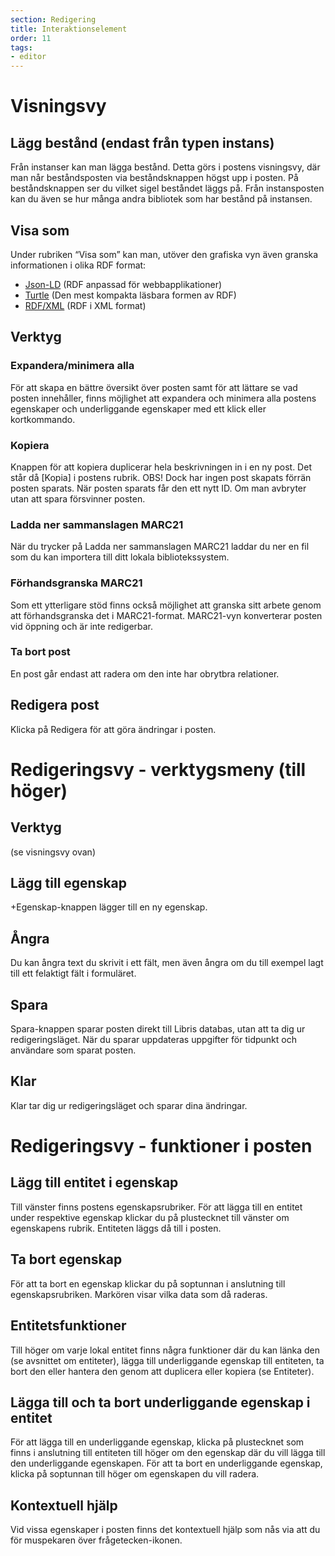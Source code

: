 ```yaml
---
section: Redigering
title: Interaktionselement
order: 11
tags:
- editor
---
```


# Visningsvy

## Lägg bestånd (endast från typen instans)
Från instanser kan man lägga bestånd. Detta görs i postens visningsvy, där man når beståndsposten via beståndsknappen högst upp i posten. På beståndsknappen ser du vilket sigel beståndet läggs på. Från instansposten kan du även se hur många andra bibliotek som har bestånd på instansen.


## Visa som
Under rubriken “Visa som” kan man, utöver den grafiska vyn även granska informationen i olika RDF format:
  * [Json-LD](https://www.w3.org/TR/json-ld/) (RDF anpassad för webbapplikationer) 
  * [Turtle](https://www.w3.org/TR/turtle/) (Den mest kompakta läsbara formen av RDF)
  * [RDF/XML](https://www.w3.org/TR/rdf-syntax-grammar/) (RDF i XML format)



## Verktyg


### Expandera/minimera alla
För att skapa en bättre översikt över posten samt för att lättare se vad posten innehåller, finns möjlighet att expandera och minimera alla postens egenskaper och underliggande egenskaper med ett klick eller kortkommando.

### Kopiera
Knappen för att kopiera duplicerar hela beskrivningen in i en ny post. Det står då [Kopia] i postens rubrik. 
OBS! Dock har ingen post skapats förrän posten sparats. När posten sparats får den ett nytt ID. Om man avbryter utan att spara försvinner posten.

### Ladda ner sammanslagen MARC21
När du trycker på Ladda ner sammanslagen MARC21 laddar du ner en fil som du kan importera till ditt lokala bibliotekssystem. 

### Förhandsgranska MARC21
Som ett ytterligare stöd finns också möjlighet att granska sitt arbete genom att förhandsgranska det i MARC21-format. MARC21-vyn konverterar posten vid öppning och är inte redigerbar.

### Ta bort post 
En post går endast att radera om den inte har obrytbra relationer.

## Redigera post
Klicka på Redigera för att göra ändringar i posten. 



# Redigeringsvy - verktygsmeny (till höger)

## Verktyg
(se visningsvy ovan)

## Lägg till egenskap
+Egenskap-knappen lägger till en ny egenskap.

## Ångra
Du kan ångra text du skrivit i ett fält, men även ångra om du till exempel lagt till ett felaktigt fält i formuläret.

## Spara
Spara-knappen sparar posten direkt till Libris databas, utan att ta dig ur redigeringsläget. När du sparar uppdateras uppgifter för tidpunkt och användare som sparat posten.

## Klar
Klar tar dig ur redigeringsläget och sparar dina ändringar. 

# Redigeringsvy - funktioner i posten

## Lägg till entitet i egenskap
Till vänster finns postens egenskapsrubriker. För att lägga till en entitet under respektive egenskap klickar du på plustecknet till vänster om egenskapens rubrik. Entiteten läggs då till i posten. 

## Ta bort egenskap
För att ta bort en egenskap klickar du på soptunnan i anslutning till egenskapsrubriken. Markören visar vilka data som då raderas.   

## Entitetsfunktioner
Till höger om varje lokal entitet finns några funktioner där du kan länka den (se avsnittet om entiteter), lägga till underliggande egenskap till entiteten, ta bort den eller hantera den genom att duplicera eller kopiera (se Entiteter).  

## Lägga till och ta bort underliggande egenskap i entitet
För att lägga till en underliggande egenskap, klicka på plustecknet som finns i anslutning till entiteten till höger om den egenskap där du vill lägga till den underliggande egenskapen. För att ta bort en underliggande egenskap, klicka på soptunnan till höger om egenskapen du vill radera. 

## Kontextuell hjälp
Vid vissa egenskaper i posten finns det kontextuell hjälp som nås via att du för muspekaren över frågetecken-ikonen.

